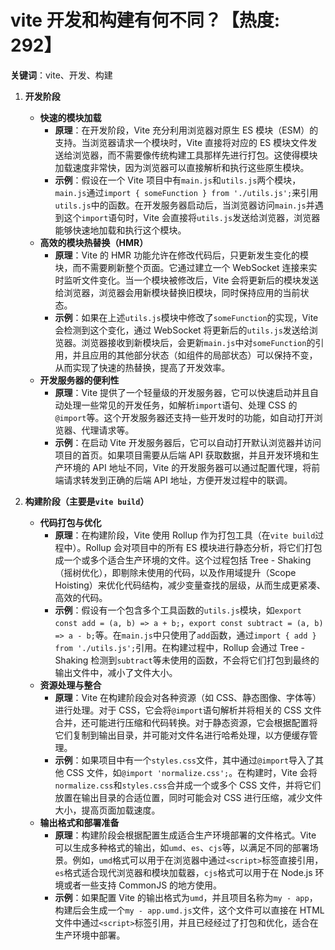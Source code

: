 # vite 开发和构建有何不同？【热度: 292】

**关键词**：vite、开发、构建

1. **开发阶段**

   - **快速的模块加载**
     - **原理**：在开发阶段，Vite 充分利用浏览器对原生 ES 模块（ESM）的支持。当浏览器请求一个模块时，Vite 直接将对应的 ES 模块文件发送给浏览器，而不需要像传统构建工具那样先进行打包。这使得模块加载速度非常快，因为浏览器可以直接解析和执行这些原生模块。
     - **示例**：假设在一个 Vite 项目中有`main.js`和`utils.js`两个模块，`main.js`通过`import { someFunction } from './utils.js';`来引用`utils.js`中的函数。在开发服务器启动后，当浏览器访问`main.js`并遇到这个`import`语句时，Vite 会直接将`utils.js`发送给浏览器，浏览器能够快速地加载和执行这个模块。
   - **高效的模块热替换（HMR）**
     - **原理**：Vite 的 HMR 功能允许在修改代码后，只更新发生变化的模块，而不需要刷新整个页面。它通过建立一个 WebSocket 连接来实时监听文件变化。当一个模块被修改后，Vite 会将更新后的模块发送给浏览器，浏览器会用新模块替换旧模块，同时保持应用的当前状态。
     - **示例**：如果在上述`utils.js`模块中修改了`someFunction`的实现，Vite 会检测到这个变化，通过 WebSocket 将更新后的`utils.js`发送给浏览器。浏览器接收到新模块后，会更新`main.js`中对`someFunction`的引用，并且应用的其他部分状态（如组件的局部状态）可以保持不变，从而实现了快速的热替换，提高了开发效率。
   - **开发服务器的便利性**
     - **原理**：Vite 提供了一个轻量级的开发服务器，它可以快速启动并且自动处理一些常见的开发任务，如解析`import`语句、处理 CSS 的`@import`等。这个开发服务器还支持一些开发时的功能，如自动打开浏览器、代理请求等。
     - **示例**：在启动 Vite 开发服务器后，它可以自动打开默认浏览器并访问项目的首页。如果项目需要从后端 API 获取数据，并且开发环境和生产环境的 API 地址不同，Vite 的开发服务器可以通过配置代理，将前端请求转发到正确的后端 API 地址，方便开发过程中的联调。

2. **构建阶段（主要是`vite build`）**
   - **代码打包与优化**
     - **原理**：在构建阶段，Vite 使用 Rollup 作为打包工具（在`vite build`过程中）。Rollup 会对项目中的所有 ES 模块进行静态分析，将它们打包成一个或多个适合生产环境的文件。这个过程包括 Tree - Shaking（摇树优化），即剔除未使用的代码，以及作用域提升（Scope Hoisting）来优化代码结构，减少变量查找的层级，从而生成更紧凑、高效的代码。
     - **示例**：假设有一个包含多个工具函数的`utils.js`模块，如`export const add = (a, b) => a + b;`，`export const subtract = (a, b) => a - b;`等。在`main.js`中只使用了`add`函数，通过`import { add } from './utils.js';`引用。在构建过程中，Rollup 会通过 Tree - Shaking 检测到`subtract`等未使用的函数，不会将它们打包到最终的输出文件中，减小了文件大小。
   - **资源处理与整合**
     - **原理**：Vite 在构建阶段会对各种资源（如 CSS、静态图像、字体等）进行处理。对于 CSS，它会将`@import`语句解析并将相关的 CSS 文件合并，还可能进行压缩和代码转换。对于静态资源，它会根据配置将它们复制到输出目录，并可能对文件名进行哈希处理，以方便缓存管理。
     - **示例**：如果项目中有一个`styles.css`文件，其中通过`@import`导入了其他 CSS 文件，如`@import 'normalize.css';`。在构建时，Vite 会将`normalize.css`和`styles.css`合并成一个或多个 CSS 文件，并将它们放置在输出目录的合适位置，同时可能会对 CSS 进行压缩，减少文件大小，提高页面加载速度。
   - **输出格式和部署准备**
     - **原理**：构建阶段会根据配置生成适合生产环境部署的文件格式。Vite 可以生成多种格式的输出，如`umd`、`es`、`cjs`等，以满足不同的部署场景。例如，`umd`格式可以用于在浏览器中通过`<script>`标签直接引用，`es`格式适合现代浏览器和模块加载器，`cjs`格式可以用于在 Node.js 环境或者一些支持 CommonJS 的地方使用。
     - **示例**：如果配置 Vite 的输出格式为`umd`，并且项目名称为`my - app`，构建后会生成一个`my - app.umd.js`文件，这个文件可以直接在 HTML 文件中通过`<script>`标签引用，并且已经经过了打包和优化，适合在生产环境中部署。